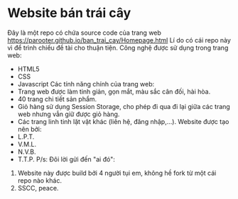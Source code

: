# Website bán trái cây #
Đây là một repo có chứa source code của trang web https://parooter.github.io/ban_trai_cay/Homepage.html
Lí do có cái repo này vì để trình chiếu đề tài cho thuận tiện. 
Công nghệ được sử dụng trong trang web:
- HTML5
- CSS
- Javascript
Các tính năng chính của trang web:
- Trang web được làm tinh giản, gọn mắt, màu sắc cân đối, hài hòa.
- 40 trang chi tiết sản phẩm.
- Giỏ hàng sử dụng Session Storage, cho phép đi qua đi lại giữa các trang web nhưng vẫn giữ được giỏ hàng.
- Các trang linh tinh lặt vặt khác (liên hệ, đăng nhập,...).
Website được tạo nên bởi:
- L.P.T.
- V.M.L.
- N.V.B.
- T.T.P.
P/s: Đôi lời gửi đến "ai đó":
1. Website này được build bởi 4 người tụi em, không hề fork từ một cái repo nào khác.
2. SSCC, peace.